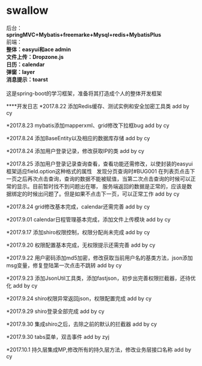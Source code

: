 # swallow
后台：<br>
**springMVC+Mybatis+freemarke+Mysql+redis+MybatisPlus<br>**
前端：<br>
**整体：easyui和ace admin<br>文件上传：Dropzone.js<br>日历：calendar<br>弹窗：layer<br>消息提示：toarst**
<br><br>这是spring-boot的学习框架，准备将其打造成个人的整体开发框架


****开发日志
*2017.8.22 添加Redis缓存、测试实例和安全加密工具类	add by cy

*2017.8.23 mybatis添加mapperxml、grid修改下拉框bug	add by cy

*2017.8.24 添加BaseEntity以及相应的数据库存储	add by cy

*2017.8.24 添加用户登录记录，修改获取IP的类	add by cy

*2017.8.25 添加用户登录记录查询查看，查看功能还需修改，以使封装的easyui框架适应field.option这种格式的属性
		   发现分页查询时#BUG001  在列表页点击下一页之后再次点击查询，查询的数据不能被赋值，当第二次点击查询的时候可以正常的显示。目前暂时找不到问题出在哪，
		   服务端返回的数据是正常的，应该是数据绑定的时候出问题了。但是如果不点击下一页，可以正常工作	add by cy
		   
*2017.8.24 grid修改基本完成，calendar还需完善	add by cy

*2017.9.01 calendar日程管理基本完成，添加文件上传模块	add by cy

*2017.9.17 添加shiro权限控制，权限分配尚未完成	  add by cy

*2017.9.20 权限配置基本完成，无权限提示还需完善	add by cy

*2017.9.22 用户密码添加md5加密，修改获取当前用户名的基类方法，json添加msg变量，修复登陆第一次点击不跳转	add by cy

*2017.9.23 添加JsonUtil工具类，添加fastjson，初步出完善权限拦截器，还待优化	add by cy		 

*2017.9.24 shiro权限异常返回json，权限配置完成	add by cy

*2017.9.29 shiro登录全部完成	add by cy

*2017.9.30 集成shiro之后，去除之前的默认的拦截器	add by cy

*2017.9.30 tabs菜单，双击事件   add  by  zyj

*2017.10.1 持久层集成MP,修改所有的持久层方法，修改业务层接口名称   add  by  cy
